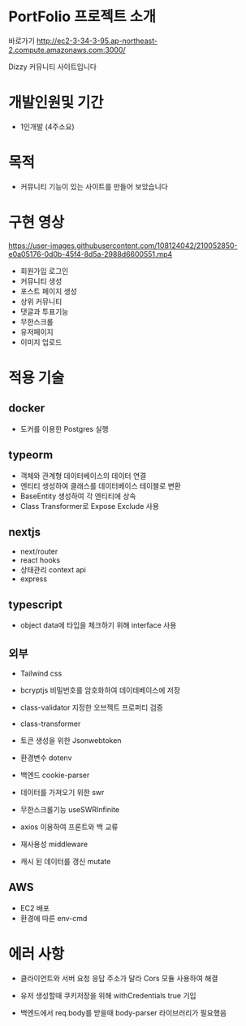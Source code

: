 #   PortFolio 프로젝트 소개

바로가기 http://ec2-3-34-3-95.ap-northeast-2.compute.amazonaws.com:3000/

Dizzy 커뮤니티 사이트입니다

# 개발인원및 기간
- 1인개발 (4주소요)

# 목적
- 커뮤니티 기능이 있는 사이트를 만들어 보았습니다

# 구현 영상

https://user-images.githubusercontent.com/108124042/210052850-e0a05176-0d0b-45f4-8d5a-2988d6600551.mp4


- 회원가입 로그인
- 커뮤니티 생성
- 포스트 페이지 생성
- 상위 커뮤니티
- 댓글과 투표기능
- 무한스크롤
- 유저페이지
- 이미지 업로드

# 적용 기술
## docker
- 도커를 이용한 Postgres 실행

## typeorm
- 객체와 관계형 데이터베이스의 데이터 연결
- 엔티티 생성하여 클래스를 데이터베이스 테이블로 변환
- BaseEntity 생성하여 각 엔티티에 상속
- Class Transformer로 Expose Exclude 사용

## nextjs
- next/router
- react hooks
- 상태관리 context api
- express

## typescript
- object data에 타입을 체크하기 위해 interface 사용

## 외부
- Tailwind css
- bcryptjs 비밀번호를 암호화하여 데이테베이스에 저장
- class-validator 지정한 오브젝트 프로퍼티 검증
- class-transformer 

- 토큰 생성을 위한 Jsonwebtoken
- 환경변수 dotenv
- 백엔드 cookie-parser
- 데이터를 가져오기 위한 swr
- 무한스크롤기능 useSWRInfinite
- axios 이용하여 프론트와 백 교류
- 재사용성 middleware
- 캐시 된 데이터를 갱신 mutate


## AWS
- EC2 배포
- 환경에 따른 env-cmd


# 에러 사항


- 클라이언트와 서버 요청 응답 주소가 달라 Cors 모듈 사용하여 해결
- 유저 생성할때 쿠키저장을 위해 withCredentials true 기입

- 백엔드에서 req.body를 받을때 body-parser 라이브러리가 필요했음

